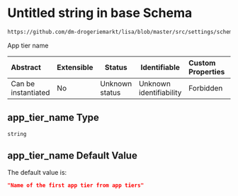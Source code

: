 # Untitled string in base Schema

```txt
https://github.com/dm-drogeriemarkt/lisa/blob/master/src/settings/schema.json#/properties/form_settings/properties/default_values/properties/app_tier_name
```

App tier name


| Abstract            | Extensible | Status         | Identifiable            | Custom Properties | Additional Properties | Access Restrictions | Defined In                                                                               |
| :------------------ | ---------- | -------------- | ----------------------- | :---------------- | --------------------- | ------------------- | ---------------------------------------------------------------------------------------- |
| Can be instantiated | No         | Unknown status | Unknown identifiability | Forbidden         | Allowed               | none                | [settings.schema.json\*](../../src/settings/settings.schema.json "open original schema") |

## app_tier_name Type

`string`

## app_tier_name Default Value

The default value is:

```json
"Name of the first app tier from app tiers"
```
